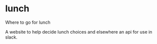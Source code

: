 # lunch
Where to go for lunch

A website to help decide lunch choices and elsewhere an api for use in slack.
